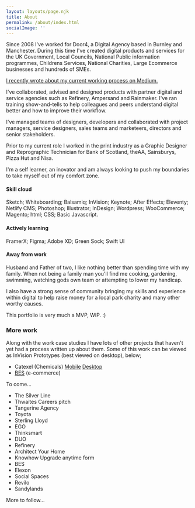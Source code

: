 ```yaml
---
layout: layouts/page.njk
title: About
permalink: /about/index.html
socialImage: ''
---
```

Since 2008 I've worked for Door4, a Digital Agency based in Burnley and Manchester. During this time I've created digital products and services for the UK Government, Local Councils, National Public information programmes, Childrens Services, National Charities, Large Ecommerce businesses and hundreds of SMEs. 

[I recently wrote about my current working process on Medium.](https://medium.com/@moosterbrewster/my-process-26923838d0ee)

I've collaborated, advised and designed products with partner digital and service agencies such as Refinery, Ampersand and Rainmaker. I've ran training show-and-tells to help colleagues and peers understand digital better and how to improve their workflow.

I've managed teams of designers, developers and collaborated with project managers, service designers, sales teams and marketeers, directors and senior stakeholders.

Prior to my current role I worked in the print industry as a Graphic Designer and Reprographic Technician for Bank of Scotland, theAA, Sainsburys, Pizza Hut and Nisa. 

I'm a self learner, an inovator and am always looking to push my boundaries to take myself out of my comfort zone.

#### Skill cloud

Sketch; Whiteboarding; Balsamiq; InVision; Keynote; After Effects; Eleventy; Netlify CMS; Photoshop; Illustrator; InDesign; Wordpress; WooCommerce; Magento; html; CSS; Basic Javascript.

#### Actively learning

FramerX; Figma; Adobe XD; Green Sock; Swift UI

#### Away from work

Husband and Father of two, I like nothing better than spending time with my family. When not being a family man you'll find me cooking, gardening, swimming, watching gods own team or attempting to lower my handicap.

I also have a strong sense of community bringing my skills and experience within  digital to help raise money for a local park charity and many other worthy causes.

This portfolio is very much a MVP, WIP. :)

### More work

Along with the work case studies I have lots of other projects that haven't yet had a process written up about them. Some of this work can be viewed as InVision Prototypes (best viewed on desktop), below;

* Catexel (Chemicals) [Mobile](https://invis.io/TV6LKZ99F) [Desktop](https://invis.io/6BTR1GOFKCZ)
* [BES](https://invis.io/K6TR1EMC8JR) (e-commerce)

To come...

* The Silver Line
* Thwaites Careers pitch
* Tangerine Agency
* Toyota
* Sterling Lloyd
* EGO
* Thinksmart
* DUO
* Refinery
* Architect Your Home
* Knowhow Upgrade anytime form
* BES
* Elexon
* Social Spaces
* Revilo
* Sandylands

More to follow...
